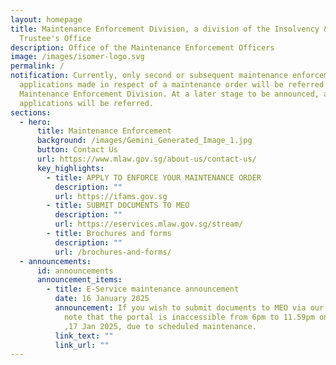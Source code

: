 ```yaml
---
layout: homepage
title: Maintenance Enforcement Division, a division of the Insolvency & Public
  Trustee's Office
description: Office of the Maintenance Enforcement Officers
image: /images/isomer-logo.svg
permalink: /
notification: Currently, only second or subsequent maintenance enforcement
  applications made in respect of a maintenance order will be referred to the
  Maintenance Enforcement Division. At a later stage to be announced, all
  applications will be referred.
sections:
  - hero:
      title: Maintenance Enforcement
      background: /images/Gemini_Generated_Image_1.jpg
      button: Contact Us
      url: https://www.mlaw.gov.sg/about-us/contact-us/
      key_highlights:
        - title: APPLY TO ENFORCE YOUR MAINTENANCE ORDER
          description: ""
          url: https://ifams.gov.sg
        - title: SUBMIT DOCUMENTS TO MEO
          description: ""
          url: https://eservices.mlaw.gov.sg/stream/
        - title: Brochures and forms
          description: ""
          url: /brochures-and-forms/
  - announcements:
      id: announcements
      announcement_items:
        - title: E-Service maintenance announcement
          date: 16 January 2025
          announcement: If you wish to submit documents to MEO via our e-services, please
            note that the portal is inaccessible from 6pm to 11.59pm on Friday
            ,17 Jan 2025, due to scheduled maintenance.
          link_text: ""
          link_url: ""
---
```


